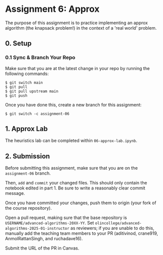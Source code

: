 # Assignment 6: Approx

The purpose of this assignment is to practice implementing an approx algorithm (the knapsack problem!)
in the context of a 'real world' problem. 

## 0. Setup

### 0.1 Sync & Branch Your Repo
Make sure that you are at the latest change in your repo by running the following commands:

```
$ git switch main
$ git pull
$ git pull upstream main
$ git push
```

Once you have done this, create a new branch for this assignment:

```
$ git switch -c assignment-06
```

## 1. Approx Lab
The heuristics lab can be completed within `06-approx-lab.ipynb`.

## 2. Submission
Before submitting this assignment, make sure that you are on the `assignment-06`
branch. 

Then, `add` and `commit` your changed files. This should only contain the 
notebook edited in part 1. Be sure to write a reasonably clear commit message.

Once you have committed your changes, push them to origin (your fork of the 
course repository). 

Open a pull request, making sure that the base repository is `USERNAME/advanced-algorithms-20XX-YY`. Set `olincollege/advanced-algorithms-2025-01-instructor` as reviewers; if you are unable to do this, manually add the teaching team members to your PR (aditivinod, crane919, AnmolRattanSingh, and ruchadave16).

Submit the URL of the PR in Canvas.

